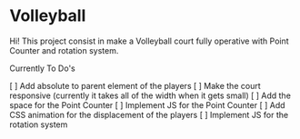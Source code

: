 # Volleyball
Hi! This project consist in make a Volleyball court fully operative with Point Counter and rotation system.

Currently To Do's

[ ] Add absolute to parent element of the players
[ ] Make the court responsive (currently it takes all of the width when it gets small)
[ ] Add the space for the Point Counter
[ ] Implement JS for the Point Counter
[ ] Add CSS animation for the displacement of the players
[ ] Implement JS for the rotation system

